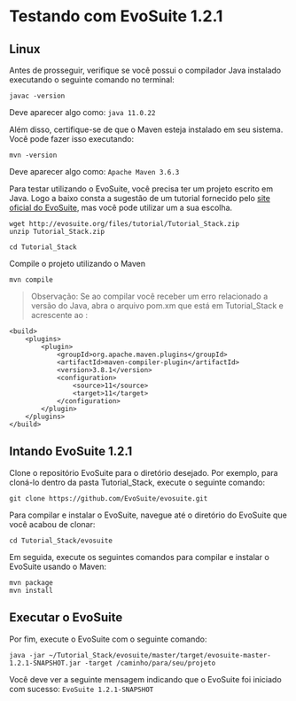 # Testando com EvoSuite 1.2.1
## Linux

Antes de prosseguir, verifique se você possui o compilador Java instalado executando o seguinte comando no terminal:
```
javac -version
```
Deve aparecer algo como:
`java 11.0.22`

Além disso, certifique-se de que o Maven esteja instalado em seu sistema. Você pode fazer isso executando:
```
mvn -version
```
Deve aparecer algo como:
`Apache Maven 3.6.3`

Para testar utilizando o EvoSuite, você precisa ter um projeto escrito em Java. Logo a baixo consta a sugestão de um tutorial fornecido pelo [site oficial do EvoSuite](https://www.evosuite.org/documentation/tutorial-part-1/), mas você pode utilizar um a sua escolha.

```
wget http://evosuite.org/files/tutorial/Tutorial_Stack.zip
unzip Tutorial_Stack.zip
```
```
cd Tutorial_Stack
```
Compile o projeto utilizando o Maven
```
mvn compile
```
> Observação: Se ao compilar você receber um erro relacionado a versão do Java, abra o arquivo pom.xm que está em Tutorial_Stack e acrescente ao <project></project>:
```
<build>
    <plugins>
        <plugin>
            <groupId>org.apache.maven.plugins</groupId>
            <artifactId>maven-compiler-plugin</artifactId>
            <version>3.8.1</version>
            <configuration>
                <source>11</source>
                <target>11</target>
            </configuration>
        </plugin>
    </plugins>
</build>
```
## Intando EvoSuite 1.2.1

Clone o repositório EvoSuite para o diretório desejado. Por exemplo, para cloná-lo dentro da pasta Tutorial_Stack, execute o seguinte comando:
```
git clone https://github.com/EvoSuite/evosuite.git
```
Para compilar e instalar o EvoSuite, navegue até o diretório do EvoSuite que você acabou de clonar:

```
cd Tutorial_Stack/evosuite
```
Em seguida, execute os seguintes comandos para compilar e instalar o EvoSuite usando o Maven:
```
mvn package
mvn install
```
## Executar o EvoSuite
Por fim, execute o EvoSuite com o seguinte comando:
```
java -jar ~/Tutorial_Stack/evosuite/master/target/evosuite-master-1.2.1-SNAPSHOT.jar -target /caminho/para/seu/projeto   
```
Você deve ver a seguinte mensagem indicando que o EvoSuite foi iniciado com sucesso:
`
EvoSuite 1.2.1-SNAPSHOT
`

